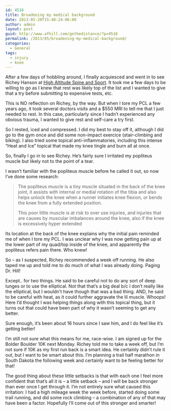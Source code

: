 ```yaml
---
id: 4516
title: Broadening my medical background
date: 2013-05-20T15:40:24-06:00
author: admin
layout: post
guid: http://www.afhill.com/gothedistance/?p=4516
permalink: /2013/05/broadening-my-medical-background/
categories:
  - General
tags:
  - injury
  - knee
---
```

After a few days of hobbling around, I finally acquiesced and went in to see Richey Hanson at [High Altitude Spine and Sport](http://highaltitudesportsrehab.com/). It took me a few days to be willing to go as I knew that rest was likely top of the list and I wanted to give that a try before submitting to expensive tests, etc. 

This is NO reflection on Richey, by the way. But when I tore my PCL a few years ago, it took several doctors visits and a $550 MRI to tell me that I just needed to rest. In this case, particularly since I hadn&#8217;t experienced any obvious trauma, I wanted to give rest and self-care a try first. 

So I rested, iced and compressed. I did my best to stay off it, although I did go to the gym once and did some non-impact exercice (stair-climbing and biking). I also tried some topical anti-inflammatories, including this intense &#8220;Heat and Ice&#8221; topical that made my knee tingle and burn all at once. 

So, finally I go in to see Richey. He&#8217;s fairly sure I irritated my popliteus muscle but likely not to the point of a tear. 

I wasn&#8217;t familiar with the popliteus muscle before he called it out, so now I&#8217;ve done some research:

> The popliteus muscle is a tiny muscle situated in the back of the knee joint, it assists with internal or medial rotation of the tibia and also helps unlock the knee when a runner initiates knee flexion, or bends the knee from a fully extended position.
> 
> This poor little muscle is at risk to over use injuries, and injuries that are causes by muscular imbalances around the knee, also if the knee is excessively hyper extended

Its location at the back of the knee explains why the initial pain reminded me of when I tore my PCL. I was unclear why I was now getting pain up at the lower part of my quad/top inside of the knee, and apparently the popliteus refers pain there. Who knew! 

So &#8211; as I suspected, Richey recommended a week off running. He also taped me up and told me to do much of what I was already doing. Paging Dr. Hill!

Except.. for two things. He said to be careful not to do any sort of deep lunges or to use the elliptical. Not that that&#8217;s a big deal b/c I don&#8217;t really like the elliptical, but I wouldn&#8217;t have though that was a bad thing. AND, he said to be careful with heat, as it could further aggravate the lil muscle. Whoops! Here I&#8217;d thought I was helping things along with this topical thing, but it turns out that could have been part of why it wasn&#8217;t seeming to get any better. 

Sure enough, it&#8217;s been about 16 hours since I saw him, and I do feel like it&#8217;s getting better!

I&#8217;m still not sure what this means for me, race-wise. I am signed up for the Bolder Boulder 10K next Monday. Richey told me to take a week off, but I&#8217;m not sure if 10K as my first run back is a smart idea. He certainly didn&#8217;t rule it out, but I want to be smart about this. I&#8217;m planning a trail half marathon in South Dakota the following week and certainly want to be feeling better for that!

The good thing about these little setbacks is that with each one I feel more confident that that&#8217;s all it is &#8211; a little setback &#8211; and I will be back stronger than ever once I get through it. I&#8217;m not entirely sure what caused this irritation: I had a high mileage week the week before, started doing some trail running, and did some rock climbing &#8211; a combination of any of that may have been a factor. Hopefully I&#8217;ll come out of this stronger and smarter!